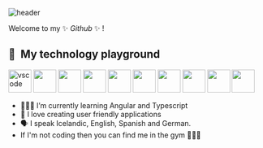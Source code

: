 
![header](https://capsule-render.vercel.app/api?type=wave&color=gradient&height=300&section=header&text=Hello%20there👋&fontSize=50)

Welcome to my ✨ _Github_ ✨ !

<h2> 🚀 &nbsp;My technology playground</h2>
<p align="left">
<img src="https://cdn.jsdelivr.net/gh/devicons/devicon/icons/vscode/vscode-original.svg" alt="vscode" width="45" height="45"/>
<img src="https://cdn.jsdelivr.net/gh/devicons/devicon/icons/html5/html5-original.svg" width="45" height="45"/>
<img src="https://cdn.jsdelivr.net/gh/devicons/devicon/icons/css3/css3-original.svg" width="45" height="45"/>
  <img src="https://cdn.jsdelivr.net/gh/devicons/devicon/icons/bootstrap/bootstrap-original.svg" width="45" height="45"/>

<img src="https://cdn.jsdelivr.net/gh/devicons/devicon/icons/react/react-original.svg" width="45" height="45"/>
<img src="https://cdn.jsdelivr.net/gh/devicons/devicon/icons/angularjs/angularjs-original.svg" width="45" height="45" />
<img src="https://cdn.jsdelivr.net/gh/devicons/devicon/icons/mongodb/mongodb-original.svg" width="45" height="45"/>
<img src="https://cdn.jsdelivr.net/gh/devicons/devicon/icons/codepen/codepen-plain.svg" width="45" height="45" />
<img src="https://cdn.jsdelivr.net/gh/devicons/devicon/icons/wordpress/wordpress-original.svg" width="45" height="45"/>
<img src="https://cdn.jsdelivr.net/gh/devicons/devicon/icons/firebase/firebase-plain.svg" width="45" height="45" />



</p>


- 👩🏻‍💻 I’m currently learning Angular and Typescript
- 💬 I love creating user friendly applications
- 🗣️ I speak Icelandic, English, Spanish and German.
- If I'm not coding then you can find me in the gym 🏋🏽‍♀️
